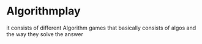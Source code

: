 # Algorithmplay
it consists of different Algorithm games that basically consists of algos and the way they solve the answer
